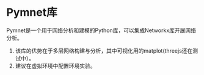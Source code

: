 # Pymnet库
Pymnet是一个用于网络分析和建模的Python库，可以集成Networkx库开展网络分析。
1. 该库的优势在于多层网络构建与分析，其中可视化用的matplot(threejs还在测试中）。
2. 建议在虚拟环境中配置环境实验。
